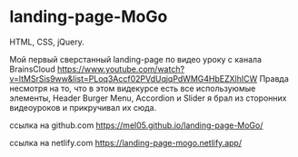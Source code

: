 # landing-page-MoGo
HTML, CSS, jQuery.

Мой первый сверстанный landing-page по видео уроку с канала BrainsCloud
https://www.youtube.com/watch?v=ltMSrSis9ww&list=PLoq3Accf02PVdUqjqPdWMG4HbEZXlhICW
Правда несмотря на то, что в этом видекурсе есть все используюмые элементы, Header Burger Menu, Accordion и Slider я брал из сторонних видеоуроков и прикручивал их сюда.

ссылка на github.com https://mel05.github.io/landing-page-MoGo/

ссылка на netlify.com https://landing-page-mogo.netlify.app/

